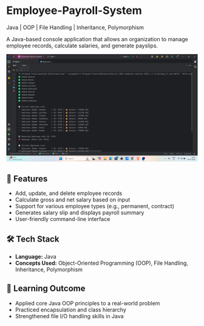 # Employee-Payroll-System
Java | OOP | File Handling | Inheritance, Polymorphism


A Java-based console application that allows an organization to manage employee records, calculate salaries, and generate payslips.

![image alt](https://github.com/deepak-sjd/Employee-Payroll-System/blob/60e03a61d2671d6932c6c81555d4096c512dc882/Screenshot%20(68).png)

## 🚀 Features

- Add, update, and delete employee records
- Calculate gross and net salary based on input
- Support for various employee types (e.g., permanent, contract)
- Generates salary slip and displays payroll summary
- User-friendly command-line interface

## 🛠️ Tech Stack

- **Language:** Java
- **Concepts Used:** Object-Oriented Programming (OOP), File Handling, Inheritance, Polymorphism

## 🧠 Learning Outcome

- Applied core Java OOP principles to a real-world problem
- Practiced encapsulation and class hierarchy
- Strengthened file I/O handling skills in Java




